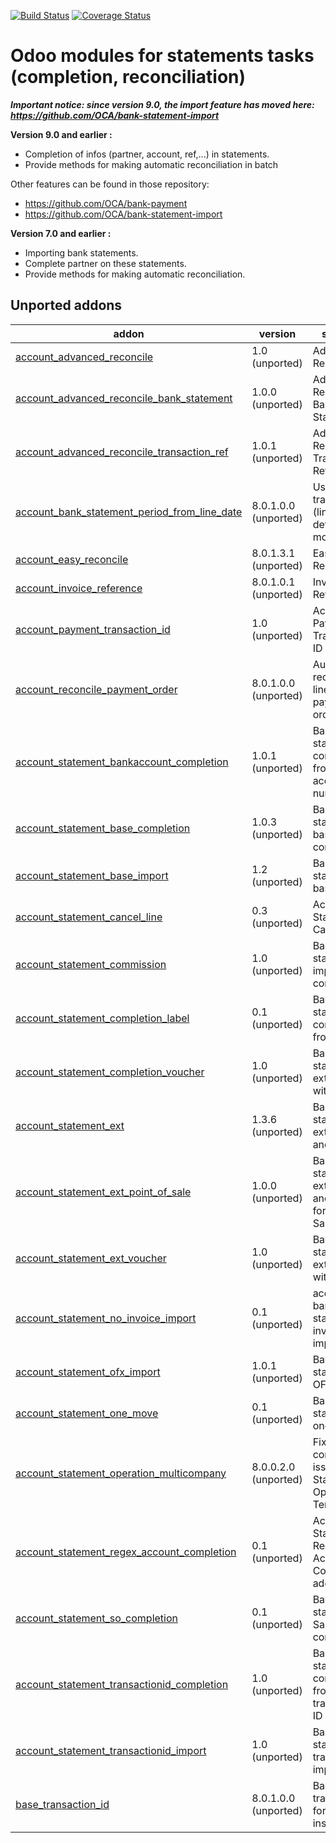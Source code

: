 [![Build Status](https://travis-ci.org/OCA/bank-statement-reconcile.svg?branch=9.0)](https://travis-ci.org/OCA/bank-statement-reconcile)
[![Coverage Status](https://coveralls.io/repos/OCA/bank-statement-reconcile/badge.png?branch=9.0)](https://coveralls.io/r/OCA/bank-statement-reconcile?branch=9.0)

Odoo modules for statements tasks (completion, reconciliation)
==============================================================

***Important notice: since version 9.0, the import feature has moved here: https://github.com/OCA/bank-statement-import***


__Version 9.0 and earlier :__

* Completion of infos (partner, account, ref,...) in statements.
* Provide methods for making automatic reconciliation in batch

Other features can be found in those repository:
* https://github.com/OCA/bank-payment
* https://github.com/OCA/bank-statement-import

__Version 7.0 and earlier :__

* Importing bank statements.
* Complete partner on these statements.
* Provide methods for making automatic reconciliation.


[//]: # (addons)
Unported addons
---------------
addon | version | summary
--- | --- | ---
[account_advanced_reconcile](account_advanced_reconcile/) | 1.0 (unported) | Advanced Reconcile
[account_advanced_reconcile_bank_statement](account_advanced_reconcile_bank_statement/) | 1.0.0 (unported) | Advanced Reconcile Bank Statement
[account_advanced_reconcile_transaction_ref](account_advanced_reconcile_transaction_ref/) | 1.0.1 (unported) | Advanced Reconcile Transaction Ref
[account_bank_statement_period_from_line_date](account_bank_statement_period_from_line_date/) | 8.0.1.0.0 (unported) | Use bank transaction (line) date to determine move period
[account_easy_reconcile](account_easy_reconcile/) | 8.0.1.3.1 (unported) | Easy Reconcile
[account_invoice_reference](account_invoice_reference/) | 8.0.1.0.1 (unported) | Invoices Reference
[account_payment_transaction_id](account_payment_transaction_id/) | 1.0 (unported) | Account Payment - Transaction ID
[account_reconcile_payment_order](account_reconcile_payment_order/) | 8.0.1.0.0 (unported) | Automatically reconcile all lines from payment orders
[account_statement_bankaccount_completion](account_statement_bankaccount_completion/) | 1.0.1 (unported) | Bank statement completion from bank account number
[account_statement_base_completion](account_statement_base_completion/) | 1.0.3 (unported) | Bank statement base completion
[account_statement_base_import](account_statement_base_import/) | 1.2 (unported) | Bank statement base import
[account_statement_cancel_line](account_statement_cancel_line/) | 0.3 (unported) | Account Statement Cancel Line
[account_statement_commission](account_statement_commission/) | 1.0 (unported) | Bank statement import - commissions
[account_statement_completion_label](account_statement_completion_label/) | 0.1 (unported) | Bank statement completion from label
[account_statement_completion_voucher](account_statement_completion_voucher/) | 1.0 (unported) | Bank statement extension with voucher
[account_statement_ext](account_statement_ext/) | 1.3.6 (unported) | Bank statement extension and profiles
[account_statement_ext_point_of_sale](account_statement_ext_point_of_sale/) | 1.0.0 (unported) | Bank statement extension and profiles for Point of Sale
[account_statement_ext_voucher](account_statement_ext_voucher/) | 1.0 (unported) | Bank statement extension with voucher
[account_statement_no_invoice_import](account_statement_no_invoice_import/) | 0.1 (unported) | account bank statement no invoice import
[account_statement_ofx_import](account_statement_ofx_import/) | 1.0.1 (unported) | Bank statement OFX import
[account_statement_one_move](account_statement_one_move/) | 0.1 (unported) | Bank statement one move
[account_statement_operation_multicompany](account_statement_operation_multicompany/) | 8.0.0.2.0 (unported) | Fix multi-company issue on Statement Operation Templates
[account_statement_regex_account_completion](account_statement_regex_account_completion/) | 0.1 (unported) | Account Statement Regex Account Completion addon
[account_statement_so_completion](account_statement_so_completion/) | 0.1 (unported) | Bank statement Sale Order completion
[account_statement_transactionid_completion](account_statement_transactionid_completion/) | 1.0 (unported) | Bank statement completion from transaction ID
[account_statement_transactionid_import](account_statement_transactionid_import/) | 1.0 (unported) | Bank statement transactionID import
[base_transaction_id](base_transaction_id/) | 8.0.1.0.0 (unported) | Base transaction id for financial institutes

[//]: # (end addons)
